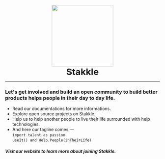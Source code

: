 <div align="center">
  <img srcset="https://github.com/Stakkle/.github/assets/132755939/bddd51d7-2fc5-4273-be4b-36ffce9f3738" src="https://github.com/Stakkle/.github/assets/132755939/bddd51d7-2fc5-4273-be4b-36ffce9f3738" width="200" />
  <br/>
  <big><big><big><big><b>Stakkle</b></big></big></big></big>
</div>
<hr />

### Let's get involved and build an open community to build better products helps people in their day to day life.

 - Read our documentations for more informations.
 - Explore open source projects on Stakkle.
 - Help us to help another people to live their life surrounded with help technologies.
 - And here our tagline comes — <br />
 `import talent as passion` <br>
  `useIt() and Help.People(inTheirLife)`

##### Visit our website to learn more about joining Stakkle.
